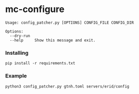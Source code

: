 # mc-configure
```
Usage: config_patcher.py [OPTIONS] CONFIG_FILE CONFIG_DIR

Options:
  --dry-run
  --help     Show this message and exit.
```

### Installing
```
pip install -r requirements.txt
```

### Example
```
python3 config_patcher.py gtnh.toml servers/erid/config
```
